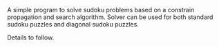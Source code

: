 A simple program to solve sudoku problems based on a constrain propagation and search algorithm. Solver can be used for both standard sudoku puzzles and diagonal sudoku puzzles. 

Details to follow. 
